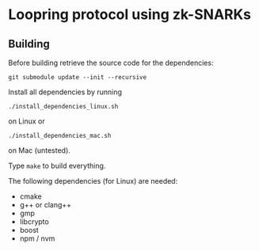 # Loopring protocol using zk-SNARKs

## Building

Before building retrieve the source code for the dependencies:

    git submodule update --init --recursive

Install all dependencies by running

    ./install_dependencies_linux.sh

on Linux or

    ./install_dependencies_mac.sh

on Mac (untested).

Type `make` to build everything.

The following dependencies (for Linux) are needed:

 * cmake
 * g++ or clang++
 * gmp
 * libcrypto
 * boost
 * npm / nvm
